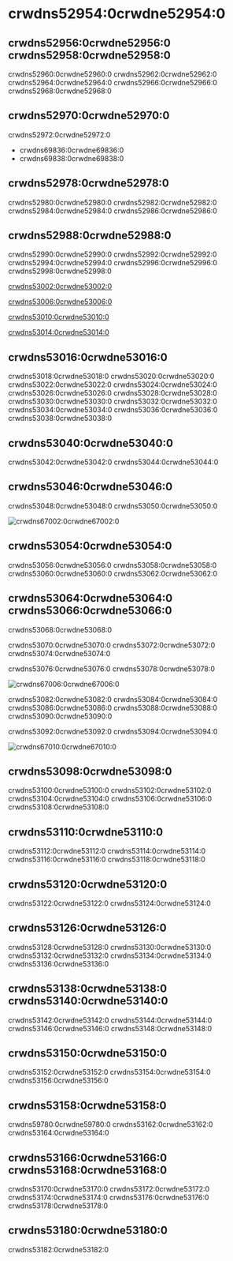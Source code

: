 # crwdns52954:0crwdne52954:0

## crwdns52956:0crwdne52956:0 crwdns52958:0crwdne52958:0

crwdns52960:0crwdne52960:0 crwdns52962:0crwdne52962:0 crwdns52964:0crwdne52964:0 crwdns52966:0crwdne52966:0 crwdns52968:0crwdne52968:0

## crwdns52970:0crwdne52970:0

crwdns52972:0crwdne52972:0

* crwdns69836:0crwdne69836:0
* crwdns69838:0crwdne69838:0

## crwdns52978:0crwdne52978:0

crwdns52980:0crwdne52980:0 crwdns52982:0crwdne52982:0 crwdns52984:0crwdne52984:0 crwdns52986:0crwdne52986:0

## crwdns52988:0crwdne52988:0

crwdns52990:0crwdne52990:0 crwdns52992:0crwdne52992:0 crwdns52994:0crwdne52994:0 crwdns52996:0crwdne52996:0 crwdns52998:0crwdne52998:0

[crwdns53002:0crwdne53002:0](crwdns53000:0crwdne53000:0)

[crwdns53006:0crwdne53006:0](crwdns53004:0crwdne53004:0)

[crwdns53010:0crwdne53010:0](crwdns53008:0crwdne53008:0)

[crwdns53014:0crwdne53014:0](crwdns53012:0crwdne53012:0)

## crwdns53016:0crwdne53016:0

crwdns53018:0crwdne53018:0 crwdns53020:0crwdne53020:0 crwdns53022:0crwdne53022:0 crwdns53024:0crwdne53024:0 crwdns53026:0crwdne53026:0 crwdns53028:0crwdne53028:0 crwdns53030:0crwdne53030:0  crwdns53032:0crwdne53032:0 crwdns53034:0crwdne53034:0 crwdns53036:0crwdne53036:0 crwdns53038:0crwdne53038:0

## crwdns53040:0crwdne53040:0

crwdns53042:0crwdne53042:0 crwdns53044:0crwdne53044:0

## crwdns53046:0crwdne53046:0

crwdns53048:0crwdne53048:0 crwdns53050:0crwdne53050:0

![crwdns67002:0crwdne67002:0](crwdns67000:0crwdne67000:0)

## crwdns53054:0crwdne53054:0

crwdns53056:0crwdne53056:0 crwdns53058:0crwdne53058:0 crwdns53060:0crwdne53060:0  crwdns53062:0crwdne53062:0

## crwdns53064:0crwdne53064:0 crwdns53066:0crwdne53066:0

crwdns53068:0crwdne53068:0

crwdns53070:0crwdne53070:0 crwdns53072:0crwdne53072:0 crwdns53074:0crwdne53074:0

crwdns53076:0crwdne53076:0 crwdns53078:0crwdne53078:0

![crwdns67006:0crwdne67006:0](crwdns67004:0crwdne67004:0)

crwdns53082:0crwdne53082:0 crwdns53084:0crwdne53084:0 crwdns53086:0crwdne53086:0 crwdns53088:0crwdne53088:0 crwdns53090:0crwdne53090:0

crwdns53092:0crwdne53092:0 crwdns53094:0crwdne53094:0

![crwdns67010:0crwdne67010:0](crwdns67008:0crwdne67008:0)

## crwdns53098:0crwdne53098:0

crwdns53100:0crwdne53100:0 crwdns53102:0crwdne53102:0 crwdns53104:0crwdne53104:0 crwdns53106:0crwdne53106:0 crwdns53108:0crwdne53108:0

## crwdns53110:0crwdne53110:0

crwdns53112:0crwdne53112:0 crwdns53114:0crwdne53114:0 crwdns53116:0crwdne53116:0 crwdns53118:0crwdne53118:0

## crwdns53120:0crwdne53120:0

crwdns53122:0crwdne53122:0 crwdns53124:0crwdne53124:0

## crwdns53126:0crwdne53126:0

crwdns53128:0crwdne53128:0 crwdns53130:0crwdne53130:0 crwdns53132:0crwdne53132:0 crwdns53134:0crwdne53134:0 crwdns53136:0crwdne53136:0

## crwdns53138:0crwdne53138:0 crwdns53140:0crwdne53140:0

crwdns53142:0crwdne53142:0 crwdns53144:0crwdne53144:0 crwdns53146:0crwdne53146:0 crwdns53148:0crwdne53148:0

## crwdns53150:0crwdne53150:0

crwdns53152:0crwdne53152:0 crwdns53154:0crwdne53154:0 crwdns53156:0crwdne53156:0

## crwdns53158:0crwdne53158:0

crwdns59780:0crwdne59780:0 crwdns53162:0crwdne53162:0 crwdns53164:0crwdne53164:0

## crwdns53166:0crwdne53166:0 crwdns53168:0crwdne53168:0

crwdns53170:0crwdne53170:0 crwdns53172:0crwdne53172:0 crwdns53174:0crwdne53174:0 crwdns53176:0crwdne53176:0 crwdns53178:0crwdne53178:0

## crwdns53180:0crwdne53180:0

crwdns53182:0crwdne53182:0
